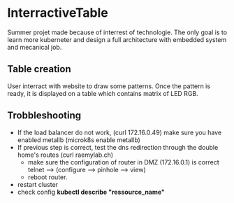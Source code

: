 # InterractiveTable
Summer projet made because of interrest of technologie. The only goal is to learn more kuberneter and design a full architecture with embedded system and mecanical job.

## Table creation
User interract with website to draw some patterns. Once the pattern is ready, it is displayed on a table which contains matrix of LED RGB.

## Trobbleshooting
- If the load balancer do not work, (curl 172.16.0.49) make sure you have enabled metallb (microk8s enable metallb)
- If previous step is correct, test the dns redirection through the double home's routes (curl raemylab.ch)
    - make sure the configuration of router in DMZ (172.16.0.1) is correct telnet --> (configure --> pinhole --> view)
    - reboot router.
- restart cluster
- check config **kubectl describe "ressource_name"**